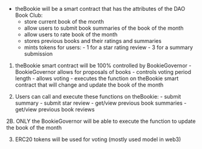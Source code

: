 
* theBookie will be a smart contract that has the attributes of the DAO Book Club:
    - store current book of the month 
    - allow users to submit book summaries of the book of the month
    - allow users to rate book of the month
    - stores previous books and their ratings and summaries
    - mints tokens for users:
            - 1 for a star rating review
            - 3 for a summary submission

1. theBookie smart contract will be 100% controlled by BookieGovernor
        - BookieGovernor allows for proposals of books 
        - controls voting period length
        - allows voting
        - executes the function on theBookie smart contract that will change and update the book of the month

2. Users can call and execute these functions on theBookie:
        - submit summary
        - submit star review 
        - get/view previous book summaries
        - get/view previous book reviews
        
2B. ONLY the BookieGovernor will be able to execute the function to update the book of the month

3. ERC20 tokens will be used for voting (mostly used model in web3)